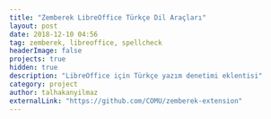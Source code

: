 ```yaml
---
title: "Zemberek LibreOffice Türkçe Dil Araçları"
layout: post
date: 2018-12-10 04:56
tag: zemberek, libreoffice, spellcheck
headerImage: false
projects: true
hidden: true
description: "LibreOffice için Türkçe yazım denetimi eklentisi"
category: project
author: talhakanyilmaz
externalLink: "https://github.com/COMU/zemberek-extension"
---
```

